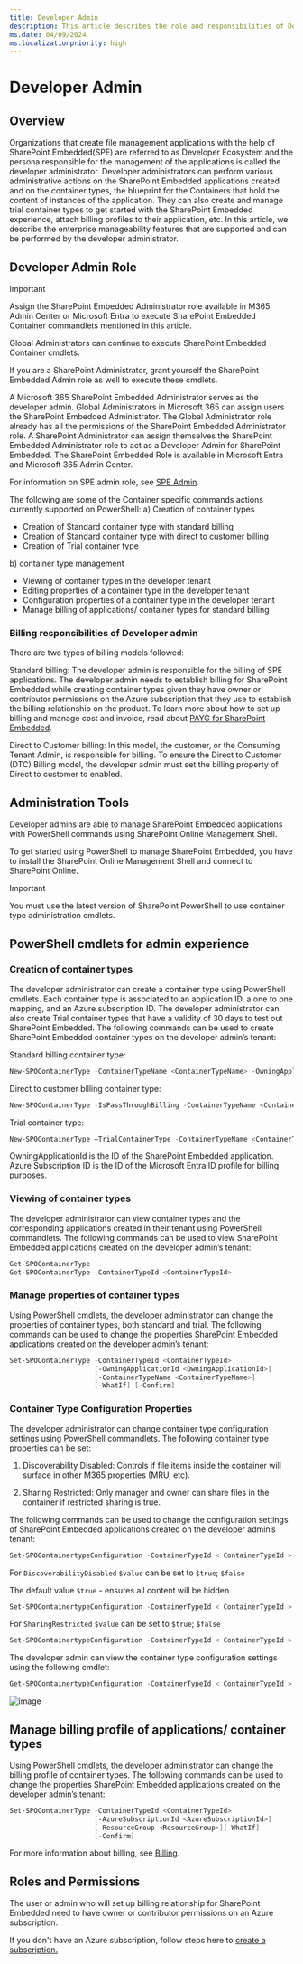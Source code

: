 ```yaml
---
title: Developer Admin
description: This article describes the role and responsibilities of Developer Tenant Admin in SharePoint Embedded.
ms.date: 04/09/2024
ms.localizationpriority: high
---
```

# Developer Admin

## Overview

Organizations that create file management applications with the help of SharePoint Embedded(SPE) are referred to as Developer Ecosystem and the persona responsible for the management of the applications is called the developer administrator. Developer administrators can perform various administrative actions on the SharePoint Embedded applications created and on the container types, the blueprint for the Containers that hold the content of instances of the application. They can also create and manage trial container types to get started with the SharePoint Embedded experience, attach billing profiles to their application, etc. In this article, we describe the enterprise manageability features that are supported and can be performed by the developer administrator.

## Developer Admin Role

> [!IMPORTANT]
> Assign the SharePoint Embedded Administrator role available in M365 Admin Center or Microsoft Entra to execute SharePoint Embedded Container commandlets mentioned in this article.
> 
> Global Administrators can continue to execute SharePoint Embedded Container cmdlets.
> 
> If you are a SharePoint Administrator, grant yourself the SharePoint Embedded Admin role as well to execute these cmdlets.


A Microsoft 365 SharePoint Embedded Administrator serves as the developer admin. Global Administrators in Microsoft 365 can assign users the SharePoint Embedded Administrator. The Global Administrator role already has all the permissions of the SharePoint Embedded Administrator role. A SharePoint Administrator can assign themselves the SharePoint Embedded Administrator role to act as a Developer Admin for SharePoint Embedded. The SharePoint Embedded Role is available in Microsoft Entra and Microsoft 365 Admin Center.

For information on SPE admin role, see [SPE Admin](../adminrole.md).

The following are some of the Container specific commands actions currently supported on PowerShell:
a)	Creation of container types
- Creation of Standard container type with standard billing
- Creation of Standard container type with direct to customer billing
- Creation of Trial container type

b)	container type management
- Viewing of container types in the developer tenant
- Editing properties of a container type in the developer tenant
- Configuration properties of a container type in the developer tenant
- Manage billing of applications/ container types for standard billing


### Billing responsibilities of Developer admin

There are two types of billing models followed: 

Standard billing:
The developer admin is responsible for the billing of SPE applications. The developer admin needs to establish billing for SharePoint Embedded while creating container types given they have owner or contributor permissions on the Azure subscription that they use to establish the billing relationship on the product. To learn more about how to set up billing and manage cost and invoice, read about [PAYG for SharePoint Embedded](./billing.md).

Direct to Customer billing:
In this model, the customer, or the Consuming Tenant Admin, is responsible for billing. To ensure the Direct to Customer (DTC) Billing model, the developer admin must set the billing property of Direct to customer to enabled.


## Administration Tools

Developer admins are able to manage SharePoint Embedded applications with PowerShell commands using SharePoint Online Management Shell.

To get started using PowerShell to manage SharePoint Embedded, you have to install the SharePoint Online Management Shell and connect to SharePoint Online.

> [!IMPORTANT]
> You must use the latest version of SharePoint PowerShell to use container type administration cmdlets.


## PowerShell cmdlets for admin experience

### Creation of container types

The developer administrator can create a container type using PowerShell cmdlets. Each container type is associated to an application ID, a one to one mapping, and an Azure subscription ID. The developer administrator can also create Trial container types that have a validity of 30 days to test out SharePoint Embedded. The following commands can be used to create SharePoint Embedded container types on the developer admin’s tenant:

Standard billing container type:

```powershell
New-SPOContainerType -ContainerTypeName <ContainerTypeName> -OwningApplicationId <OwningApplicationId> -AzureSubscriptionId <AzureSubscriptionId> -ResourceGroup <ResourceGroup> -Region <Region>​
```
Direct to customer billing container type:

```powershell
New-SPOContainerType -IsPassThroughBilling -ContainerTypeName <ContainerTypeName> -OwningApplicationId <OwningApplicationId>
```

Trial container type:

```powershell
New-SPOContainerType –TrialContainerType -ContainerTypeName <ContainerTypeName> -OwningApplicationId <OwningApplicationId>
```

OwningApplicationId is the ID of the SharePoint Embedded application. Azure Subscription ID is the ID of the Microsoft Entra ID profile for billing purposes.

### Viewing of container types

The developer administrator can view container types and the corresponding applications created in their tenant using PowerShell commandlets. The following commands can be used to view SharePoint Embedded applications created on the developer admin’s tenant:

```powershell
Get-SPOContainerType​
Get-SPOContainerType -ContainerTypeId <ContainerTypeId>
```

### Manage properties of container types

Using PowerShell cmdlets, the developer administrator can change the properties of container types, both standard and trial. The following commands can be used to change the properties SharePoint Embedded applications created on the developer admin’s tenant:

```powershell
Set-SPOContainerType -ContainerTypeId <ContainerTypeId>
                     [-OwningApplicationId <OwningApplicationId>]
                     [-ContainerTypeName <ContainerTypeName>]
                     [-WhatIf] [-Confirm]
```

### Container Type Configuration Properties

The developer administrator can change container type configuration settings using PowerShell commandlets. The following container type properties can be set:

1.	Discoverability Disabled: Controls if file items inside the container will surface in other M365 properties (MRU, etc).

1.	Sharing Restricted: Only manager and owner can share files in the container if restricted sharing is true.

The following commands can be used to change the configuration settings of SharePoint Embedded applications created on the developer admin’s tenant:

```powershell
Set-SPOContainertypeConfiguration -ContainerTypeId < ContainerTypeId > -DiscoverabilityDisabled $value
```

For `DiscoverabilityDisabled` `$value` can be set to `$true`; `$false`

The default value `$true` - ensures all content will be hidden

```powershell
Set-SPOContainertypeConfiguration -ContainerTypeId < ContainerTypeId > -SharingRestricted $value
```

For `SharingRestricted` `$value` can be set to `$true`; `$false`


```powershell
Set-SPOContainertypeConfiguration -ContainerTypeId < ContainerTypeId > - DiscoverabilityDisabled $value -SharingRestriced $value
```


The developer admin can view the container type configuration settings using the following cmdlet:

```powershell
Get-SPOContainertypeConfiguration -ContainerTypeId < ContainerTypeId >
```
![image](https://github.com/cindylay/sp-dev-docs/assets/136049061/46346e26-59e6-4acf-808b-4deafabe03d2)


## Manage billing profile of applications/ container types

Using PowerShell cmdlets, the developer administrator can change the billing profile of container types. The following commands can be used to change the properties SharePoint Embedded applications created on the developer admin’s tenant:

```powershell
Set-SPOContainerType -ContainerTypeId <ContainerTypeId>
                     [-AzureSubscriptionId <AzureSubscriptionId>]
                     [-ResourceGroup <ResourceGroup>]​[-WhatIf]
                     [-Confirm]
```

For more information about billing, see [Billing](./billing.md).

## Roles and Permissions

The user or admin who will set up billing relationship for SharePoint Embedded need to have owner or contributor permissions on an Azure subscription.

If you don't have an Azure subscription, follow steps here to [create a subscription.](/azure/cloud-adoption-framework/ready/azure-best-practices/initial-subscriptions)
